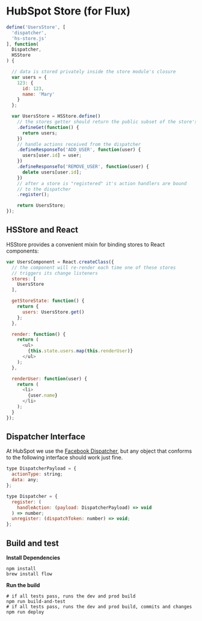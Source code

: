 # HubSpot Store (for Flux)

```javascript
define('UsersStore', [
  'dispatcher',
  'hs-store.js'
], function(
  Dispatcher,
  HSStore
) {

  // data is stored privately inside the store module's closure
  var users = {
    123: {
      id: 123,
      name: 'Mary'
    }
  };

  var UsersStore = HSStore.define()
    // the stores getter should return the public subset of the store's data
    .defineGet(function() {
      return users;
    })
    // handle actions received from the dispatcher
    .defineResponseTo('ADD_USER', function(user) {
      users[user.id] = user;
    })
    .defineResponseTo('REMOVE_USER', function(user) {
      delete users[user.id];
    })
    // after a store is "registered" it's action handlers are bound
    // to the dispatcher
    .register();

    return UsersStore;
});
```

## HSStore and React

HSStore provides a convenient mixin for binding stores to React components:

```javascript
var UsersComponent = React.createClass({
  // the component will re-render each time one of these stores
  // triggers its change listeners
  stores: [
    UsersStore
  ],

  getStoreState: function() {
    return {
      users: UsersStore.get()
    };
  },

  render: function() {
    return (
      <ul>
        {this.state.users.map(this.renderUser)}
      </ul>
    );
  },

  renderUser: function(user) {
    return (
      <li>
        {user.name}
      </li>
    );
  }
});
```

## Dispatcher Interface

At HubSpot we use the [Facebook Dispatcher](https://github.com/facebook/flux), but any object that conforms to the following interface should work just fine.

```javascript
type DispatcherPayload = {
  actionType: string;
  data: any;
};

type Dispatcher = {
  register: (
    handleAction: (payload: DispatcherPayload) => void
  ) => number;
  unregister: (dispatchToken: number) => void;
};
```

## Build and test

**Install Dependencies**

```
npm install
brew install flow
```

**Run the build**
```
# if all tests pass, runs the dev and prod build
npm run build-and-test
# if all tests pass, runs the dev and prod build, commits and changes
npm run deploy
```
